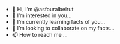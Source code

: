 - 👋 Hi, I’m @asfouralbeirut
- 👀 I’m interested in you...
- 🌱 I’m currently learning facts of you...
- 💞️ I’m looking to collaborate on my facts...
- 📫 How to reach me ...

<!---
asfouralbeirut/asfouralbeirut is a ✨ special ✨ repository because its `README.md` (this file) appears on your GitHub profile.
You can click the Preview link to take a look at your changes.
--->
